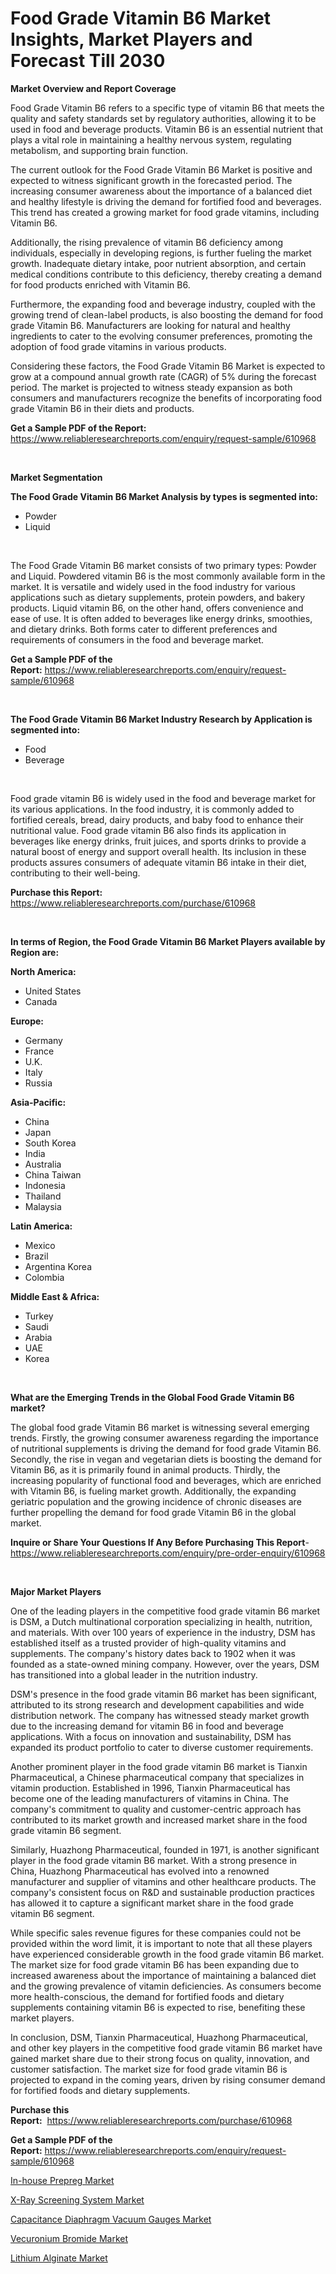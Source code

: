 <p><h1>Food Grade Vitamin B6 Market Insights, Market Players and Forecast Till 2030</h1></p><p><strong>Market Overview and Report Coverage</strong></p>
<p><p>Food Grade Vitamin B6 refers to a specific type of vitamin B6 that meets the quality and safety standards set by regulatory authorities, allowing it to be used in food and beverage products. Vitamin B6 is an essential nutrient that plays a vital role in maintaining a healthy nervous system, regulating metabolism, and supporting brain function.</p><p>The current outlook for the Food Grade Vitamin B6 Market is positive and expected to witness significant growth in the forecasted period. The increasing consumer awareness about the importance of a balanced diet and healthy lifestyle is driving the demand for fortified food and beverages. This trend has created a growing market for food grade vitamins, including Vitamin B6.</p><p>Additionally, the rising prevalence of vitamin B6 deficiency among individuals, especially in developing regions, is further fueling the market growth. Inadequate dietary intake, poor nutrient absorption, and certain medical conditions contribute to this deficiency, thereby creating a demand for food products enriched with Vitamin B6.</p><p>Furthermore, the expanding food and beverage industry, coupled with the growing trend of clean-label products, is also boosting the demand for food grade Vitamin B6. Manufacturers are looking for natural and healthy ingredients to cater to the evolving consumer preferences, promoting the adoption of food grade vitamins in various products.</p><p>Considering these factors, the Food Grade Vitamin B6 Market is expected to grow at a compound annual growth rate (CAGR) of 5% during the forecast period. The market is projected to witness steady expansion as both consumers and manufacturers recognize the benefits of incorporating food grade Vitamin B6 in their diets and products.</p></p>
<p><strong>Get a Sample PDF of the Report:</strong> <a href="https://www.reliableresearchreports.com/enquiry/request-sample/610968">https://www.reliableresearchreports.com/enquiry/request-sample/610968</a></p>
<p>&nbsp;</p>
<p><strong>Market Segmentation</strong></p>
<p><strong>The Food Grade Vitamin B6 Market Analysis by types is segmented into:</strong></p>
<p><ul><li>Powder</li><li>Liquid</li></ul></p>
<p>&nbsp;</p>
<p><p>The Food Grade Vitamin B6 market consists of two primary types: Powder and Liquid. Powdered vitamin B6 is the most commonly available form in the market. It is versatile and widely used in the food industry for various applications such as dietary supplements, protein powders, and bakery products. Liquid vitamin B6, on the other hand, offers convenience and ease of use. It is often added to beverages like energy drinks, smoothies, and dietary drinks. Both forms cater to different preferences and requirements of consumers in the food and beverage market.</p></p>
<p><strong>Get a Sample PDF of the Report:</strong>&nbsp;<a href="https://www.reliableresearchreports.com/enquiry/request-sample/610968">https://www.reliableresearchreports.com/enquiry/request-sample/610968</a></p>
<p>&nbsp;</p>
<p><strong>The Food Grade Vitamin B6 Market Industry Research by Application is segmented into:</strong></p>
<p><ul><li>Food</li><li>Beverage</li></ul></p>
<p>&nbsp;</p>
<p><p>Food grade vitamin B6 is widely used in the food and beverage market for its various applications. In the food industry, it is commonly added to fortified cereals, bread, dairy products, and baby food to enhance their nutritional value. Food grade vitamin B6 also finds its application in beverages like energy drinks, fruit juices, and sports drinks to provide a natural boost of energy and support overall health. Its inclusion in these products assures consumers of adequate vitamin B6 intake in their diet, contributing to their well-being.</p></p>
<p><strong>Purchase this Report:</strong>&nbsp; <a href="https://www.reliableresearchreports.com/purchase/610968">https://www.reliableresearchreports.com/purchase/610968</a></p>
<p>&nbsp;</p>
<p><strong>In terms of Region, the Food Grade Vitamin B6 Market Players available by Region are:</strong></p>
<p>
    <p> <strong> North America: </strong>
        <ul>
            <li>United States</li>
            <li>Canada</li>
        </ul>
        </p> 
    <p> <strong> Europe: </strong>
        <ul>
            <li>Germany</li>
            <li>France</li>
            <li>U.K.</li>
            <li>Italy</li>
            <li>Russia</li>
        </ul>
        </p> 
    <p> <strong> Asia-Pacific: </strong>
        <ul>
            <li>China</li>
            <li>Japan</li>
            <li>South Korea</li>
            <li>India</li>
            <li>Australia</li>
            <li>China Taiwan</li>
            <li>Indonesia</li>
            <li>Thailand</li>
            <li>Malaysia</li>
        </ul>
        </p> 
    <p> <strong> Latin America: </strong>
        <ul>
            <li>Mexico</li>
            <li>Brazil</li>
            <li>Argentina Korea</li>
            <li>Colombia</li>
        </ul>
        </p> 
    <p> <strong> Middle East & Africa: </strong>
        <ul>
            <li>Turkey</li>
            <li>Saudi</li>
            <li>Arabia</li>
            <li>UAE</li>
            <li>Korea</li>
        </ul>
    </p>
    </p>
<p>&nbsp;</p>
<p><strong>What are the Emerging Trends in the Global Food Grade Vitamin B6 market?</strong></p>
<p><p>The global food grade Vitamin B6 market is witnessing several emerging trends. Firstly, the growing consumer awareness regarding the importance of nutritional supplements is driving the demand for food grade Vitamin B6. Secondly, the rise in vegan and vegetarian diets is boosting the demand for Vitamin B6, as it is primarily found in animal products. Thirdly, the increasing popularity of functional food and beverages, which are enriched with Vitamin B6, is fueling market growth. Additionally, the expanding geriatric population and the growing incidence of chronic diseases are further propelling the demand for food grade Vitamin B6 in the global market.</p></p>
<p><strong>Inquire or Share Your Questions If Any Before Purchasing This Report</strong>- <a href="https://www.reliableresearchreports.com/enquiry/pre-order-enquiry/610968">https://www.reliableresearchreports.com/enquiry/pre-order-enquiry/610968</a></p>
<p>&nbsp;</p>
<p><strong>Major Market Players</strong></p>
<p><p>One of the leading players in the competitive food grade vitamin B6 market is DSM, a Dutch multinational corporation specializing in health, nutrition, and materials. With over 100 years of experience in the industry, DSM has established itself as a trusted provider of high-quality vitamins and supplements. The company's history dates back to 1902 when it was founded as a state-owned mining company. However, over the years, DSM has transitioned into a global leader in the nutrition industry.</p><p>DSM's presence in the food grade vitamin B6 market has been significant, attributed to its strong research and development capabilities and wide distribution network. The company has witnessed steady market growth due to the increasing demand for vitamin B6 in food and beverage applications. With a focus on innovation and sustainability, DSM has expanded its product portfolio to cater to diverse customer requirements.</p><p>Another prominent player in the food grade vitamin B6 market is Tianxin Pharmaceutical, a Chinese pharmaceutical company that specializes in vitamin production. Established in 1996, Tianxin Pharmaceutical has become one of the leading manufacturers of vitamins in China. The company's commitment to quality and customer-centric approach has contributed to its market growth and increased market share in the food grade vitamin B6 segment.</p><p>Similarly, Huazhong Pharmaceutical, founded in 1971, is another significant player in the food grade vitamin B6 market. With a strong presence in China, Huazhong Pharmaceutical has evolved into a renowned manufacturer and supplier of vitamins and other healthcare products. The company's consistent focus on R&D and sustainable production practices has allowed it to capture a significant market share in the food grade vitamin B6 segment.</p><p>While specific sales revenue figures for these companies could not be provided within the word limit, it is important to note that all these players have experienced considerable growth in the food grade vitamin B6 market. The market size for food grade vitamin B6 has been expanding due to increased awareness about the importance of maintaining a balanced diet and the growing prevalence of vitamin deficiencies. As consumers become more health-conscious, the demand for fortified foods and dietary supplements containing vitamin B6 is expected to rise, benefiting these market players.</p><p>In conclusion, DSM, Tianxin Pharmaceutical, Huazhong Pharmaceutical, and other key players in the competitive food grade vitamin B6 market have gained market share due to their strong focus on quality, innovation, and customer satisfaction. The market size for food grade vitamin B6 is projected to expand in the coming years, driven by rising consumer demand for fortified foods and dietary supplements.</p></p>
<p><strong>Purchase this Report:</strong>&nbsp;&nbsp;<a href="https://www.reliableresearchreports.com/purchase/610968">https://www.reliableresearchreports.com/purchase/610968</a></p>
<p></p>
<p><strong>Get a Sample PDF of the Report:</strong>&nbsp;<a href="https://www.reliableresearchreports.com/enquiry/request-sample/610968">https://www.reliableresearchreports.com/enquiry/request-sample/610968</a></p>
<p><p><a href="https://github.com/sofyaavrova/Market-Research-Report-List-1/blob/main/in-house-prepreg-market.md">In-house Prepreg Market</a></p><p><a href="https://www.linkedin.com/pulse/x-ray-screening-system-market-research-report-unlocks-aaffe/">X-Ray Screening System Market</a></p><p><a href="https://www.linkedin.com/pulse/capacitance-diaphragm-vacuum-gauges-market-size-share-1cmte/">Capacitance Diaphragm Vacuum Gauges Market</a></p><p><a href="https://medium.com/@aureliarice2023/vecuronium-bromide-market-size-growth-forecast-2023-2030-27b5caae1b25">Vecuronium Bromide Market</a></p><p><a href="https://medium.com/@marvinwalsh2023/lithium-alginate-market-size-growth-forecast-2023-2030-6c5ac9ee9fe9">Lithium Alginate Market</a></p></p>